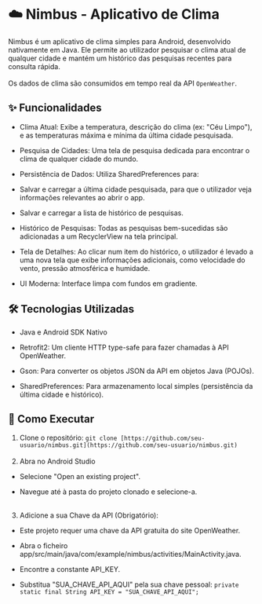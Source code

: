 # ☁️ Nimbus - Aplicativo de Clima

Nimbus é um aplicativo de clima simples para Android, desenvolvido nativamente em Java. Ele permite ao utilizador pesquisar o clima atual de qualquer cidade e mantém um histórico das pesquisas recentes para consulta rápida.
</br></br>
Os dados de clima são consumidos em tempo real da API ``OpenWeather``.


## ✨ Funcionalidades

- Clima Atual: Exibe a temperatura, descrição do clima (ex: "Céu Limpo"), e as temperaturas máxima e mínima da última cidade pesquisada.

- Pesquisa de Cidades: Uma tela de pesquisa dedicada para encontrar o clima de qualquer cidade do mundo.

- Persistência de Dados: Utiliza SharedPreferences para:

- Salvar e carregar a última cidade pesquisada, para que o utilizador veja informações relevantes ao abrir o app.

- Salvar e carregar a lista de histórico de pesquisas.

- Histórico de Pesquisas: Todas as pesquisas bem-sucedidas são adicionadas a um RecyclerView na tela principal.

- Tela de Detalhes: Ao clicar num item do histórico, o utilizador é levado a uma nova tela que exibe informações adicionais, como velocidade do vento, pressão atmosférica e humidade.

- UI Moderna: Interface limpa com fundos em gradiente.

## 🛠️ Tecnologias Utilizadas

- Java e Android SDK Nativo

- Retrofit2: Um cliente HTTP type-safe para fazer chamadas à API OpenWeather.

- Gson: Para converter os objetos JSON da API em objetos Java (POJOs).

- SharedPreferences: Para armazenamento local simples (persistência da última cidade e histórico).

## 🚀 Como Executar

1. Clone o repositório: ``git clone [https://github.com/seu-usuario/nimbus.git](https://github.com/seu-usuario/nimbus.git)
``</br></br>
2. Abra no Android Studio</br>

* Selecione "Open an existing project".

* Navegue até à pasta do projeto clonado e selecione-a.</br></br>

3. Adicione a sua Chave da API (Obrigatório):
- Este projeto requer uma chave da API gratuita do site OpenWeather.

- Abra o ficheiro app/src/main/java/com/example/nimbus/activities/MainActivity.java.

- Encontre a constante API_KEY.

- Substitua "SUA_CHAVE_API_AQUI" pela sua chave pessoal: ``private static final String API_KEY = "SUA_CHAVE_API_AQUI";
``



